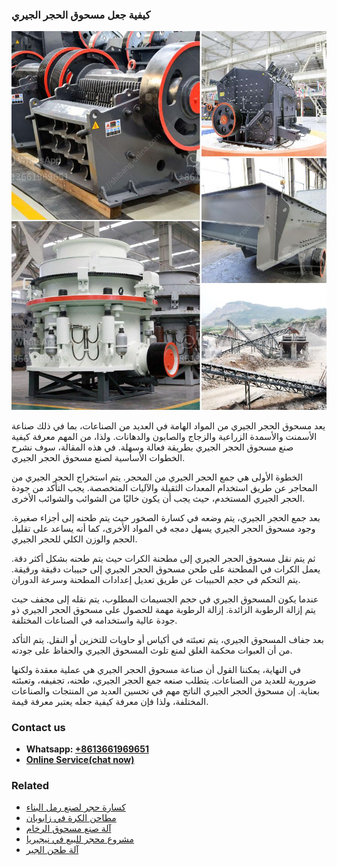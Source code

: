 <h3>كيفية جعل مسحوق الحجر الجيري</h3><img src='1701853334.jpg' alt=''><p>يعد مسحوق الحجر الجيري من المواد الهامة في العديد من الصناعات، بما في ذلك صناعة الأسمنت والأسمدة الزراعية والزجاج والصابون والدهانات. ولذا، من المهم معرفة كيفية صنع مسحوق الحجر الجيري بطريقة فعالة وسهلة. في هذه المقالة، سوف نشرح الخطوات الأساسية لصنع مسحوق الحجر الجيري.</p><p>الخطوة الأولى هي جمع الحجر الجيري من المحجر. يتم استخراج الحجر الجيري من المحاجر عن طريق استخدام المعدات الثقيلة والآليات المتخصصة. يجب التأكد من جودة الحجر الجيري المستخدم، حيث يجب أن يكون خاليًا من الشوائب والشوائب الأخرى.</p><p>بعد جمع الحجر الجيري، يتم وضعه في كسارة الصخور حيث يتم طحنه إلى أجزاء صغيرة. وجود مسحوق الحجر الجيري يسهل دمجه في المواد الأخرى، كما أنه يساعد على تقليل الحجم والوزن الكلي للحجر الجيري.</p><p>ثم يتم نقل مسحوق الحجر الجيري إلى مطحنة الكرات حيث يتم طحنه بشكل أكثر دقة. يعمل الكرات في المطحنة على طحن مسحوق الحجر الجيري إلى حبيبات دقيقة ورقيقة. يتم التحكم في حجم الحبيبات عن طريق تعديل إعدادات المطحنة وسرعة الدوران.</p><p>عندما يكون المسحوق الجيري في حجم الجسيمات المطلوب، يتم نقله إلى مجفف حيث يتم إزالة الرطوبة الزائدة. إزالة الرطوبة مهمة للحصول على مسحوق الحجر الجيري ذو جودة عالية واستخدامه في الصناعات المختلفة.</p><p>بعد جفاف المسحوق الجيري، يتم تعبئته في أكياس أو حاويات للتخزين أو النقل. يتم التأكد من أن العبوات محكمة الغلق لمنع تلوث المسحوق الجيري والحفاظ على جودته.</p><p>في النهاية، يمكننا القول أن صناعة مسحوق الحجر الجيري هي عملية معقدة ولكنها ضرورية للعديد من الصناعات. يتطلب صنعه جمع الحجر الجيري، طحنه، تجفيفه، وتعبئته بعناية. إن مسحوق الحجر الجيري الناتج مهم في تحسين العديد من المنتجات والصناعات المختلفة، ولذا فإن معرفة كيفية جعله يعتبر معرفة قيمة.</p><h3>Contact us</h3><ul><li><strong>Whatsapp:&nbsp;<a href="https://wa.me/8613661969651">+8613661969651</a></strong></li><li><a href="https://swt.shibang-china.com/?git&amp;zhl&amp;كيفية جعل مسحوق الحجر الجيري"><strong>Online Service(chat now)</strong></a></li></ul><h3>Related</h3><ul><li><a href='كسارة حجر لصنع رمل البناء.md'>كسارة حجر لصنع رمل البناء</a></li><li><a href='مطاحن الكرة في زابوبان.md'>مطاحن الكرة في زابوبان</a></li><li><a href='آلة صنع مسحوق الرخام.md'>آلة صنع مسحوق الرخام</a></li><li><a href='مشروع محجر للبيع في نيجيريا.md'>مشروع محجر للبيع في نيجيريا</a></li><li><a href='آلة طحن الجير.md'>آلة طحن الجير</a></li></ul>
